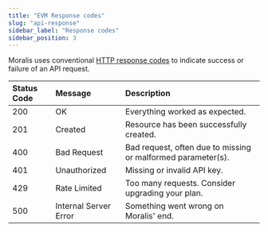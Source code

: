 ```yaml
---
title: "EVM Response codes"
slug: "api-response"
sidebar_label: "Response codes"
sidebar_position: 3
---
```


Moralis uses conventional [HTTP response codes](https://developer.mozilla.org/en-US/docs/Web/HTTP/Status) to indicate success or failure of an API request.

| Status Code | Message               | Description                                                  |
| :---------- | :-------------------- | :----------------------------------------------------------- |
| 200         | OK                    | Everything worked as expected.                               |
| 201         | Created               | Resource has been successfully created.                      |
| 400         | Bad Request           | Bad request, often due to missing or malformed parameter(s). |
| 401         | Unauthorized          | Missing or invalid API key.                                  |
| 429         | Rate Limited          | Too many requests. Consider upgrading your plan.             |
| 500         | Internal Server Error | Something went wrong on Moralis' end.                        |
